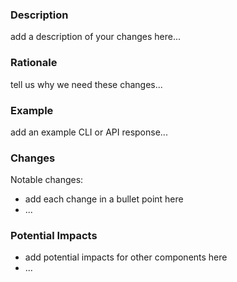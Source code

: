 ### Description

add a description of your changes here...

### Rationale

tell us why we need these changes...

### Example

add an example CLI or API response...

### Changes

Notable changes:
* add each change in a bullet point here
* ...

### Potential Impacts
* add potential impacts for other components here
* ...
